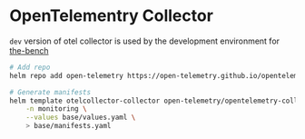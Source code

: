 # OpenTelementry Collector
`dev` version of otel collector is used by the development environment for [the-bench](https://github.com/hanapedia/the-bench)
```sh
# Add repo
helm repo add open-telemetry https://open-telemetry.github.io/opentelemetry-helm-charts

# Generate manifests
helm template otelcollector-collector open-telemetry/opentelemetry-collector \
    -n monitoring \
    --values base/values.yaml \
    > base/manifests.yaml
```
